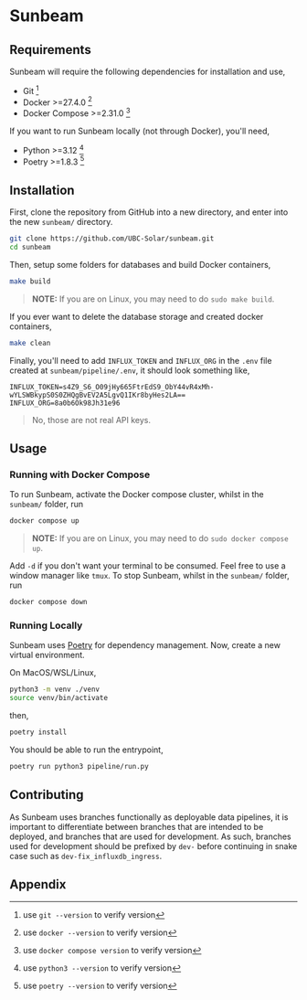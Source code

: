 # Sunbeam

## Requirements

Sunbeam will require the following dependencies for installation and use,

* Git [^1]
* Docker >=27.4.0 [^4]
* Docker Compose >=2.31.0 [^5]

If you want to run Sunbeam locally (not through Docker), you'll need,
* Python >=3.12 [^2]
* Poetry >=1.8.3 [^3]

## Installation

First, clone the repository from GitHub into a new directory, and enter into the new `sunbeam/` directory.
```bash
git clone https://github.com/UBC-Solar/sunbeam.git
cd sunbeam
```
Then, setup some folders for databases and build Docker containers,
```bash
make build
```
> **NOTE:** If you are on Linux, you may need to do `sudo make build`.

If you ever want to delete the database storage and created docker containers,
```bash
make clean
```

Finally, you'll need to add `INFLUX_TOKEN` and `INFLUX_ORG` in the `.env` file created at `sunbeam/pipeline/.env`, it should look something like,
```env
INFLUX_TOKEN=s4Z9_S6_O09jHy665FtrEdS9_ObY44vR4xMh-wYLSWBkypS0S0ZHQgBvEV2A5LgvQ1IKr8byHes2LA==
INFLUX_ORG=8a0b6Ok98Jh31e96
```
> No, those are not real API keys.

## Usage

### Running with Docker Compose

To run Sunbeam, activate the Docker compose cluster, whilst in the `sunbeam/` folder, run
```bash
docker compose up
```
> **NOTE:** If you are on Linux, you may need to do `sudo docker compose up`.

Add `-d` if you don't want your terminal to be consumed. Feel free to use a window manager like `tmux`.
To stop Sunbeam, whilst in the `sunbeam/` folder, run
```bash
docker compose down
```

### Running Locally

Sunbeam uses [Poetry](https://python-poetry.org/docs/basic-usage/#installing-dependencies) for dependency management. Now, create a new virtual environment.

On MacOS/WSL/Linux,
```bash
python3 -m venv ./venv
source venv/bin/activate
```
then,
```bash
poetry install
```
You should be able to run the entrypoint,
```bash
poetry run python3 pipeline/run.py
```

## Contributing

As Sunbeam uses branches functionally as deployable data pipelines, it is important to differentiate between branches that are intended to be deployed, and branches that are used for development. As such, branches used for development should be prefixed by `dev-` before continuing in snake case such as `dev-fix_influxdb_ingress`.

## Appendix

[^1]: use `git --version` to verify version

[^2]: use `python3 --version` to verify version

[^3]: use `poetry --version` to verify version

[^4]: use `docker --version` to verify version

[^5]: use `docker compose version` to verify version
